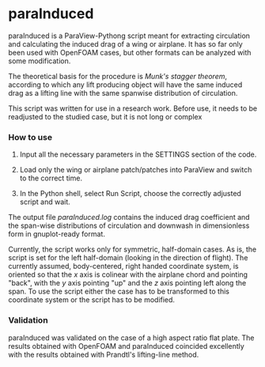 # paraInduced
paraInduced is a ParaView-Pythong script meant for extracting circulation and calculating the induced drag of a wing or airplane. It has so far only been used with OpenFOAM cases, but other formats can be analyzed with some modification. 

The theoretical basis for the procedure is *Munk's stagger theorem*, according to which any lift producing object will have the same induced drag as a lifting line with the same spanwise distribution of circulation.

This script was written for use in a research work. Before use, it needs to be readjusted to the studied case, but it is not long or complex

### How to use

1. Input all the necessary parameters in the SETTINGS section of the code.

2. Load only the wing or airplane patch/patches into ParaView and switch to the correct time.

3. In the Python shell, select Run Script, choose the correctly adjusted script and wait.

The output file *paraInduced.log* contains the induced drag coefficient and the span-wise distributions of circulation and downwash in dimensionless form in gnuplot-ready format.

Currently, the script works only for symmetric, half-domain cases. As is, the script is set for the left half-domain (looking in the direction of flight). The currently assumed, body-centered, right handed coordinate system, is oriented so that the *x* axis is colinear with the airplane chord and pointing "back", with the *y* axis pointing "up" and the *z* axis pointing left along the span. To use the script either the case has to be transformed to this coordinate system or the script has to be modified. 

### Validation

paraInduced was validated on the case of a high aspect ratio flat plate. The results obtained with OpenFOAM and paraInduced coincided excellently with the results obtained with Prandtl's lifting-line method.




